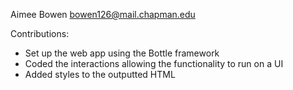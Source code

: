 Aimee Bowen
bowen126@mail.chapman.edu

Contributions:
- Set up the web app using the Bottle framework
- Coded the interactions allowing the functionality to run on a UI
- Added styles to the outputted HTML
